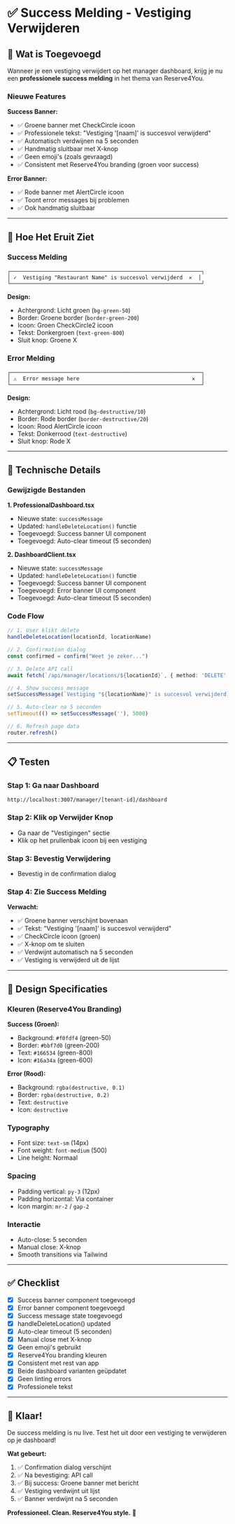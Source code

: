 # ✅ Success Melding - Vestiging Verwijderen

## 🎯 Wat is Toegevoegd

Wanneer je een vestiging verwijdert op het manager dashboard, krijg je nu een **professionele success melding** in het thema van Reserve4You.

### Nieuwe Features

**Success Banner:**
- ✅ Groene banner met CheckCircle icoon
- ✅ Professionele tekst: "Vestiging '[naam]' is succesvol verwijderd"
- ✅ Automatisch verdwijnen na 5 seconden
- ✅ Handmatig sluitbaar met X-knop
- ✅ Geen emoji's (zoals gevraagd)
- ✅ Consistent met Reserve4You branding (groen voor success)

**Error Banner:**
- ✅ Rode banner met AlertCircle icoon
- ✅ Toont error messages bij problemen
- ✅ Ook handmatig sluitbaar

---

## 📱 Hoe Het Eruit Ziet

### Success Melding
```
┌─────────────────────────────────────────────────────────────┐
│ ✓  Vestiging "Restaurant Name" is succesvol verwijderd  ✕  │
└─────────────────────────────────────────────────────────────┘
```

**Design:**
- Achtergrond: Licht groen (`bg-green-50`)
- Border: Groene border (`border-green-200`)
- Icoon: Groen CheckCircle2 icoon
- Tekst: Donkergroen (`text-green-800`)
- Sluit knop: Groene X

### Error Melding
```
┌─────────────────────────────────────────────────────────────┐
│ ⚠  Error message here                                    ✕  │
└─────────────────────────────────────────────────────────────┘
```

**Design:**
- Achtergrond: Licht rood (`bg-destructive/10`)
- Border: Rode border (`border-destructive/20`)
- Icoon: Rood AlertCircle icoon
- Tekst: Donkerrood (`text-destructive`)
- Sluit knop: Rode X

---

## 🔧 Technische Details

### Gewijzigde Bestanden

**1. ProfessionalDashboard.tsx**
- Nieuwe state: `successMessage`
- Updated: `handleDeleteLocation()` functie
- Toegevoegd: Success banner UI component
- Toegevoegd: Auto-clear timeout (5 seconden)

**2. DashboardClient.tsx**
- Nieuwe state: `successMessage`
- Updated: `handleDeleteLocation()` functie
- Toegevoegd: Success banner UI component
- Toegevoegd: Error banner UI component
- Toegevoegd: Auto-clear timeout (5 seconden)

### Code Flow

```typescript
// 1. User klikt delete
handleDeleteLocation(locationId, locationName)

// 2. Confirmation dialog
const confirmed = confirm("Weet je zeker...")

// 3. Delete API call
await fetch(`/api/manager/locations/${locationId}`, { method: 'DELETE' })

// 4. Show success message
setSuccessMessage(`Vestiging "${locationName}" is succesvol verwijderd`)

// 5. Auto-clear na 5 seconden
setTimeout(() => setSuccessMessage(''), 5000)

// 6. Refresh page data
router.refresh()
```

---

## 📋 Testen

### Stap 1: Ga naar Dashboard
```
http://localhost:3007/manager/[tenant-id]/dashboard
```

### Stap 2: Klik op Verwijder Knop
- Ga naar de "Vestigingen" sectie
- Klik op het prullenbak icoon bij een vestiging

### Stap 3: Bevestig Verwijdering
- Bevestig in de confirmation dialog

### Stap 4: Zie Success Melding
**Verwacht:**
- ✅ Groene banner verschijnt bovenaan
- ✅ Tekst: "Vestiging '[naam]' is succesvol verwijderd"
- ✅ CheckCircle icoon (groen)
- ✅ X-knop om te sluiten
- ✅ Verdwijnt automatisch na 5 seconden
- ✅ Vestiging is verwijderd uit de lijst

---

## 🎨 Design Specificaties

### Kleuren (Reserve4You Branding)

**Success (Groen):**
- Background: `#f0fdf4` (green-50)
- Border: `#bbf7d0` (green-200)
- Text: `#166534` (green-800)
- Icon: `#16a34a` (green-600)

**Error (Rood):**
- Background: `rgba(destructive, 0.1)`
- Border: `rgba(destructive, 0.2)`
- Text: `destructive`
- Icon: `destructive`

### Typography
- Font size: `text-sm` (14px)
- Font weight: `font-medium` (500)
- Line height: Normaal

### Spacing
- Padding vertical: `py-3` (12px)
- Padding horizontal: Via container
- Icon margin: `mr-2` / `gap-2`

### Interactie
- Auto-close: 5 seconden
- Manual close: X-knop
- Smooth transitions via Tailwind

---

## ✅ Checklist

- [x] Success banner component toegevoegd
- [x] Error banner component toegevoegd
- [x] Success message state toegevoegd
- [x] handleDeleteLocation() updated
- [x] Auto-clear timeout (5 seconden)
- [x] Manual close met X-knop
- [x] Geen emoji's gebruikt
- [x] Reserve4You branding kleuren
- [x] Consistent met rest van app
- [x] Beide dashboard varianten geüpdatet
- [x] Geen linting errors
- [x] Professionele tekst

---

## 🎉 Klaar!

De success melding is nu live. Test het uit door een vestiging te verwijderen op je dashboard!

**Wat gebeurt:**
1. ✅ Confirmation dialog verschijnt
2. ✅ Na bevestiging: API call
3. ✅ Bij success: Groene banner met bericht
4. ✅ Vestiging verdwijnt uit lijst
5. ✅ Banner verdwijnt na 5 seconden

**Professioneel. Clean. Reserve4You style.** 💚

